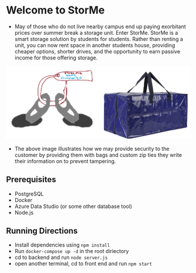 # Welcome to StorMe

 - May of those who do not live nearby campus end up paying exorbitant prices over summer break a storage unit. Enter StorMe. StorMe is a smart storage solution by students for students. Rather than renting a unit, you can now rent space in another students house, providing cheaper options, shorter drives, and the opportunity to earn passive income for those offering storage. 

 <img width="911" alt="Screenshot 2024-10-13 at 7 53 48 AM" src="\frontend\public\assets\images\Untitled.png">

 - The above image illustrates how we may provide security to the customer by providing them with bags and custom zip ties they write their information on to prevent tampering.

 ## Prerequisites
 - PostgreSQL
 - Docker
 - Azure Data Studio (or some other database tool)
 - Node.js

 ## Running Directions
 - Install dependencies using `npm install`
 - Run `docker-compose up -d` in the root diriectory
 - cd to backend and run `node server.js`
 - open another terminal, cd to front end and run `npm start`
